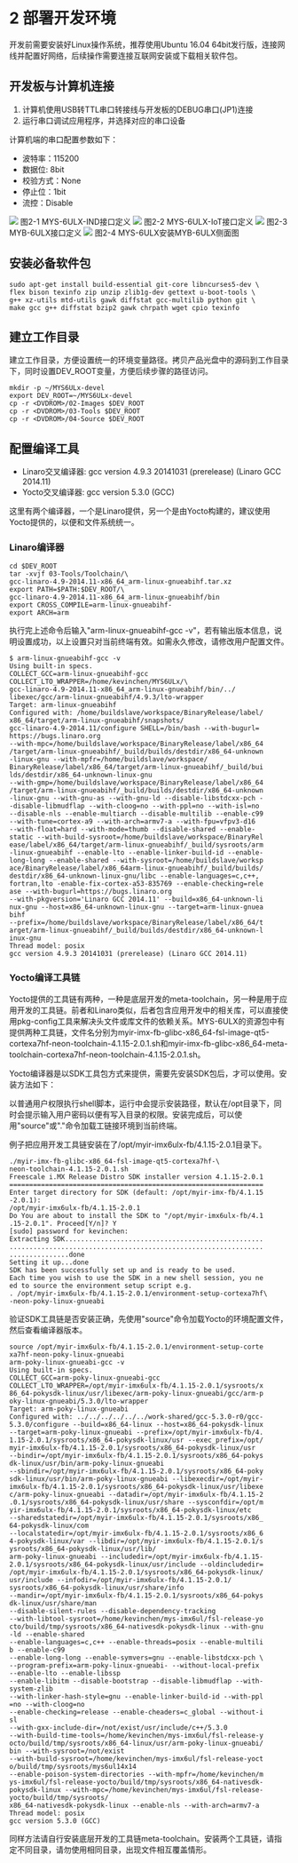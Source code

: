 # 2 部署开发环境

开发前需要安装好Linux操作系统，推荐使用Ubuntu 16.04 64bit发行版，连接网线并配置好网络，后续操作需要连接互联网安装或下载相关软件包。

## 开发板与计算机连接

1. 计算机使用USB转TTL串口转接线与开发板的DEBUG串口(JP1)连接
2. 运行串口调试应用程序，并选择对应的串口设备

计算机端的串口配置参数如下：

* 波特率：115200
* 数据位: 8bit
* 校验方式：None
* 停止位：1bit
* 流控：Disable

![](image/2-1.png)
图2-1 MYS-6ULX-IND接口定义
![](image/2-2.png)
图2-2 MYS-6ULX-IoT接口定义
![](image/2-3.png)
图2-3 MYB-6ULX接口定义
![](image/2-4.png)
图2-4 MYS-6ULX安装MYB-6ULX侧面图

## 安装必备软件包

```
sudo apt-get install build-essential git-core libncurses5-dev \
flex bison texinfo zip unzip zlib1g-dev gettext u-boot-tools \
g++ xz-utils mtd-utils gawk diffstat gcc-multilib python git \
make gcc g++ diffstat bzip2 gawk chrpath wget cpio texinfo
```

## 建立工作目录

建立工作目录，方便设置统一的环境变量路径。拷贝产品光盘中的源码到工作目录下，同时设置DEV_ROOT变量，方便后续步骤的路径访问。

```
mkdir -p ~/MYS6ULx-devel
export DEV_ROOT=~/MYS6ULx-devel
cp -r <DVDROM>/02-Images $DEV_ROOT
cp -r <DVDROM>/03-Tools $DEV_ROOT
cp -r <DVDROM>/04-Source $DEV_ROOT
```  

## 配置编译工具

- Linaro交叉编译器: gcc version 4.9.3 20141031 (prerelease) (Linaro GCC 2014.11)
- Yocto交叉编译器: gcc version 5.3.0 (GCC)

这里有两个编译器，一个是Linaro提供，另一个是由Yocto构建的，建议使用Yocto提供的，以便和文件系统统一。

### Linaro编译器

```
cd $DEV_ROOT
tar -xvjf 03-Tools/Toolchain/\
gcc-linaro-4.9-2014.11-x86_64_arm-linux-gnueabihf.tar.xz
export PATH=$PATH:$DEV_ROOT/\
gcc-linaro-4.9-2014.11-x86_64_arm-linux-gnueabihf/bin
export CROSS_COMPILE=arm-linux-gnueabihf-
export ARCH=arm
```
执行完上述命令后输入"arm-linux-gnueabihf-gcc -v"，若有输出版本信息，说明设置成功，以上设置只对当前终端有效。如需永久修改，请修改用户配置文件。

```
$ arm-linux-gnueabihf-gcc -v
Using built-in specs.
COLLECT_GCC=arm-linux-gnueabihf-gcc
COLLECT_LTO_WRAPPER=/home/kevinchen/MYS6ULx/\
gcc-linaro-4.9-2014.11-x86_64_arm-linux-gnueabihf/bin/../
libexec/gcc/arm-linux-gnueabihf/4.9.3/lto-wrapper
Target: arm-linux-gnueabihf
Configured with: /home/buildslave/workspace/BinaryRelease/label/
x86_64/target/arm-linux-gnueabihf/snapshots/
gcc-linaro-4.9-2014.11/configure SHELL=/bin/bash --with-bugurl=
https://bugs.linaro.org 
--with-mpc=/home/buildslave/workspace/BinaryRelease/label/x86_64
/target/arm-linux-gnueabihf/_build/builds/destdir/x86_64-unknown
-linux-gnu --with-mpfr=/home/buildslave/workspace/
BinaryRelease/label/x86_64/target/arm-linux-gnueabihf/_build/bui
lds/destdir/x86_64-unknown-linux-gnu
--with-gmp=/home/buildslave/workspace/BinaryRelease/label/x86_64
/target/arm-linux-gnueabihf/_build/builds/destdir/x86_64-unknown
-linux-gnu --with-gnu-as --with-gnu-ld --disable-libstdcxx-pch -
-disable-libmudflap --with-cloog=no --with-ppl=no --with-isl=no 
--disable-nls --enable-multiarch --disable-multilib --enable-c99
--with-tune=cortex-a9 --with-arch=armv7-a --with-fpu=vfpv3-d16 
--with-float=hard --with-mode=thumb --disable-shared --enable-
static --with-build-sysroot=/home/buildslave/workspace/BinaryRel
ease/label/x86_64/target/arm-linux-gnueabihf/_build/sysroots/arm
-linux-gnueabihf --enable-lto --enable-linker-build-id --enable-
long-long --enable-shared --with-sysroot=/home/buildslave/worksp
ace/BinaryRelease/label/x86_64arm-linux-gnueabihf/_build/builds/
destdir/x86_64-unknown-linux-gnu/libc --enable-languages=c,c++,
fortran,lto -enable-fix-cortex-a53-835769 --enable-checking=rele
ase --with-bugurl=https://bugs.linaro.org
--with-pkgversion='Linaro GCC 2014.11' --build=x86_64-unknown-li
nux-gnu --host=x86_64-unknown-linux-gnu --target=arm-linux-gnuea
bihf
--prefix=/home/buildslave/workspace/BinaryRelease/label/x86_64/t
arget/arm-linux-gnueabihf/_build/builds/destdir/x86_64-unknown-l
inux-gnu
Thread model: posix
gcc version 4.9.3 20141031 (prerelease) (Linaro GCC 2014.11)
```

### Yocto编译工具链

Yocto提供的工具链有两种，一种是底层开发的meta-toolchain，另一种是用于应用开发的工具链。前者和Linaro类似，后者包含应用开发中的相关库，可以直接使用pkg-config工具来解决头文件或库文件的依赖关系。MYS-6ULX的资源包中有提供两种工具链，文件名分别为myir-imx-fb-glibc-x86_64-fsl-image-qt5-cortexa7hf-neon-toolchain-4.1.15-2.0.1.sh和myir-imx-fb-glibc-x86_64-meta-toolchain-cortexa7hf-neon-toolchain-4.1.15-2.0.1.sh。

Yocto编译器是以SDK工具包方式来提供，需要先安装SDK包后，才可以使用。安装方法如下：

以普通用户权限执行shell脚本，运行中会提示安装路径，默认在/opt目录下，同时会提示输入用户密码以便有写入目录的权限。安装完成后，可以使用"source"或"."命令加载工链接环境到当前终端。

例子把应用开发工具链安装在了/opt/myir-imx6ulx-fb/4.1.15-2.0.1目录下。

```
./myir-imx-fb-glibc-x86_64-fsl-image-qt5-cortexa7hf-\
neon-toolchain-4.1.15-2.0.1.sh 
Freescale i.MX Release Distro SDK installer version 4.1.15-2.0.1
================================================================
Enter target directory for SDK (default: /opt/myir-imx-fb/4.1.15
-2.0.1): 
/opt/myir-imx6ulx-fb/4.1.15-2.0.1                                        
Do You are about to install the SDK to "/opt/myir-imx6ulx-fb/4.1
.15-2.0.1". Proceed[Y/n]? Y
[sudo] password for kevinchen: 
Extracting SDK..................................................
................................................................
...............done
Setting it up...done
SDK has been successfully set up and is ready to be used.
Each time you wish to use the SDK in a new shell session, you ne
ed to source the environment setup script e.g.
. /opt/myir-imx6ulx-fb/4.1.15-2.0.1/environment-setup-cortexa7hf\
-neon-poky-linux-gnueabi

```
验证SDK工具链是否安装正确，先使用"source"命令加载Yocto的环境配置文件，然后查看编译器版本。
```
source /opt/myir-imx6ulx-fb/4.1.15-2.0.1/environment-setup-corte
xa7hf-neon-poky-linux-gnueabi
arm-poky-linux-gnueabi-gcc -v
Using built-in specs.
COLLECT_GCC=arm-poky-linux-gnueabi-gcc
COLLECT_LTO_WRAPPER=/opt/myir-imx6ulx-fb/4.1.15-2.0.1/sysroots/x
86_64-pokysdk-linux/usr/libexec/arm-poky-linux-gnueabi/gcc/arm-p
oky-linux-gnueabi/5.3.0/lto-wrapper
Target: arm-poky-linux-gnueabi
Configured with: ../../../../../../work-shared/gcc-5.3.0-r0/gcc-
5.3.0/configure --build=x86_64-linux --host=x86_64-pokysdk-linux
--target=arm-poky-linux-gnueabi --prefix=/opt/myir-imx6ulx-fb/4.
1.15-2.0.1/sysroots/x86_64-pokysdk-linux/usr --exec_prefix=/opt/
myir-imx6ulx-fb/4.1.15-2.0.1/sysroots/x86_64-pokysdk-linux/usr 
--bindir=/opt/myir-imx6ulx-fb/4.1.15-2.0.1/sysroots/x86_64-pokys
dk-linux/usr/bin/arm-poky-linux-gnueabi
--sbindir=/opt/myir-imx6ulx-fb/4.1.15-2.0.1/sysroots/x86_64-poky
sdk-linux/usr/bin/arm-poky-linux-gnueabi --libexecdir=/opt/myir-
imx6ulx-fb/4.1.15-2.0.1/sysroots/x86_64-pokysdk-linux/usr/libexe
c/arm-poky-linux-gnueabi --datadir=/opt/myir-imx6ulx-fb/4.1.15-2
.0.1/sysroots/x86_64-pokysdk-linux/usr/share --sysconfdir=/opt/m
yir-imx6ulx-fb/4.1.15-2.0.1/sysroots/x86_64-pokysdk-linux/etc 
--sharedstatedir=/opt/myir-imx6ulx-fb/4.1.15-2.0.1/sysroots/x86_
64-pokysdk-linux/com
--localstatedir=/opt/myir-imx6ulx-fb/4.1.15-2.0.1/sysroots/x86_6
4-pokysdk-linux/var --libdir=/opt/myir-imx6ulx-fb/4.1.15-2.0.1/s
ysroots/x86_64-pokysdk-linux/usr/lib/
arm-poky-linux-gnueabi --includedir=/opt/myir-imx6ulx-fb/4.1.15-
2.0.1/sysroots/x86_64-pokysdk-linux/usr/include --oldincludedir=
/opt/myir-imx6ulx-fb/4.1.15-2.0.1/sysroots/x86_64-pokysdk-linux/
usr/include --infodir=/opt/myir-imx6ulx-fb/4.1.15-2.0.1/
sysroots/x86_64-pokysdk-linux/usr/share/info
--mandir=/opt/myir-imx6ulx-fb/4.1.15-2.0.1/sysroots/x86_64-pokys
dk-linux/usr/share/man 
--disable-silent-rules --disable-dependency-tracking 
--with-libtool-sysroot=/home/kevinchen/mys-imx6ul/fsl-release-yo
cto/build/tmp/sysroots/x86_64-nativesdk-pokysdk-linux --with-gnu
-ld --enable-shared 
--enable-languages=c,c++ --enable-threads=posix --enable-multili
b --enable-c99 
--enable-long-long --enable-symvers=gnu --enable-libstdcxx-pch \
--program-prefix=arm-poky-linux-gnueabi- --without-local-prefix 
--enable-lto --enable-libssp 
--enable-libitm --disable-bootstrap --disable-libmudflap --with-
system-zlib 
--with-linker-hash-style=gnu --enable-linker-build-id --with-ppl
=no --with-cloog=no 
--enable-checking=release --enable-cheaders=c_global --without-i
sl 
--with-gxx-include-dir=/not/exist/usr/include/c++/5.3.0 
--with-build-time-tools=/home/kevinchen/mys-imx6ul/fsl-release-y
octo/build/tmp/sysroots/x86_64-linux/usr/arm-poky-linux-gnueabi/
bin --with-sysroot=/not/exist 
--with-build-sysroot=/home/kevinchen/mys-imx6ul/fsl-release-yoct
o/build/tmp/sysroots/mys6ul14x14 
--enable-poison-system-directories --with-mpfr=/home/kevinchen/m
ys-imx6ul/fsl-release-yocto/build/tmp/sysroots/x86_64-nativesdk-
pokysdk-linux --with-mpc=/home/kevinchen/mys-imx6ul/fsl-release-
yocto/build/tmp/sysroots/
x86_64-nativesdk-pokysdk-linux --enable-nls --with-arch=armv7-a
Thread model: posix
gcc version 5.3.0 (GCC) 
```

同样方法请自行安装底层开发的工具链meta-toolchain。安装两个工具链，请指定不同目录，请勿使用相同目录，出现文件相互覆盖情形。
